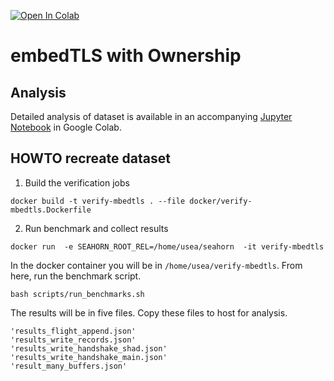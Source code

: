 [![Open In Colab](https://colab.research.google.com/assets/colab-badge.svg)][data]

[data]: https://colab.research.google.com/github/priyasiddharth/blob/mbedtls-ownsem/main/mbedtls_ownsem.ipynb

# embedTLS with Ownership

## Analysis
Detailed analysis of dataset is available in an accompanying [Jupyter Notebook][data] in Google Colab.

## HOWTO recreate dataset

1. Build the verification jobs
```
docker build -t verify-mbedtls . --file docker/verify-mbedtls.Dockerfile
```

2. Run benchmark and collect results
```
docker run  -e SEAHORN_ROOT_REL=/home/usea/seahorn  -it verify-mbedtls
```

In the docker container you will be in `/home/usea/verify-mbedtls`. From here, run the benchmark script.
```
bash scripts/run_benchmarks.sh
```

The results will be in five files. Copy these files to host for analysis.
```
'results_flight_append.json'
'results_write_records.json'
'results_write_handshake_shad.json'
'results_write_handshake_main.json'
'result_many_buffers.json'
```

